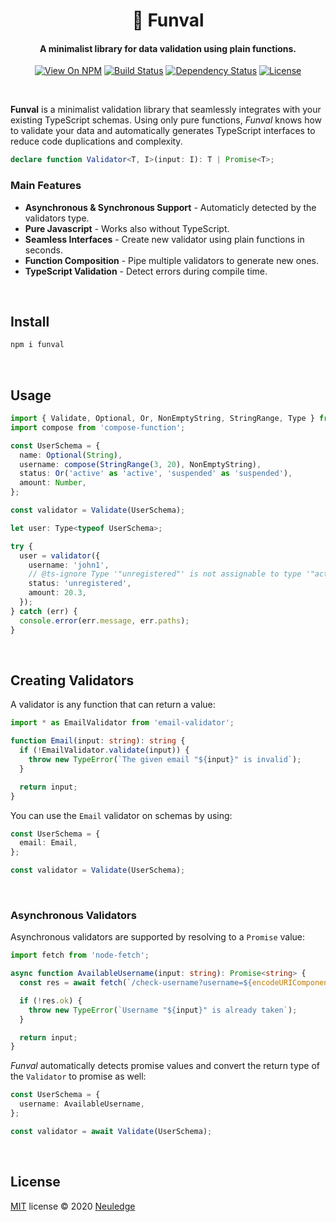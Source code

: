 <h1 align="center">🦩 Funval</h1>

<h4 align="center">A minimalist library for data validation using plain functions.</h4>

<p align="center">
<a href="https://www.npmjs.org/package/funval"><img src="http://img.shields.io/npm/v/funval.svg" alt="View On NPM"></a>
<a href="https://travis-ci.org/neuledge/funval"><img src="https://travis-ci.org/neuledge/funval.svg?branch=master" alt="Build Status"></a>
<a href="https://david-dm.org/neuledge/funval"><img src="https://david-dm.org/neuledge/funval.svg" alt="Dependency Status"></a>
<a href="LICENSE"><img src="https://img.shields.io/npm/l/funval.svg" alt="License"></a>
</p>
<br>

**Funval** is a minimalist validation library that seamlessly integrates with your existing
TypeScript schemas. Using only pure functions, *Funval* knows how to validate your data and
automatically generates TypeScript interfaces to reduce code duplications and complexity.

```ts
declare function Validator<T, I>(input: I): T | Promise<T>;
```

### Main Features

- **Asynchronous & Synchronous Support** - Automaticly detected by the validators type.
- **Pure Javascript** - Works also without TypeScript.
- **Seamless Interfaces** - Create new validator using plain functions in seconds.
- **Function Composition** - Pipe multiple validators to generate new ones.
- **TypeScript Validation** - Detect errors during compile time. 

<br>

## Install

```bash
npm i funval
```

<br>

## Usage

```ts
import { Validate, Optional, Or, NonEmptyString, StringRange, Type } from 'funval';
import compose from 'compose-function';

const UserSchema = {
  name: Optional(String),
  username: compose(StringRange(3, 20), NonEmptyString),
  status: Or('active' as 'active', 'suspended' as 'suspended'),
  amount: Number,
};

const validator = Validate(UserSchema);

let user: Type<typeof UserSchema>;

try {
  user = validator({
    username: 'john1',
    // @ts-ignore Type '"unregistered"' is not assignable to type '"active" | "suspended"'.
    status: 'unregistered',
    amount: 20.3,
  });
} catch (err) {
  console.error(err.message, err.paths);
}
```

<br>

## Creating Validators

A validator is any function that can return a value:

```ts
import * as EmailValidator from 'email-validator';

function Email(input: string): string {
  if (!EmailValidator.validate(input)) {
    throw new TypeError(`The given email "${input}" is invalid`);
  }

  return input;
}
```

You can use the `Email` validator on schemas by using:

```ts
const UserSchema = {
  email: Email,
};

const validator = Validate(UserSchema);
```

<br>

### Asynchronous Validators

Asynchronous validators are supported by resolving to a `Promise` value:

```ts
import fetch from 'node-fetch';

async function AvailableUsername(input: string): Promise<string> {
  const res = await fetch(`/check-username?username=${encodeURIComponent(input)}`);

  if (!res.ok) {
    throw new TypeError(`Username "${input}" is already taken`);
  }

  return input;
}
```

*Funval* automatically detects promise values and convert the return type of the `Validator` to promise as well: 
```ts
const UserSchema = {
  username: AvailableUsername,
};

const validator = await Validate(UserSchema);
```

<br>

## License

[MIT](LICENSE) license &copy; 2020 [Neuledge](https://neuledge.com)
